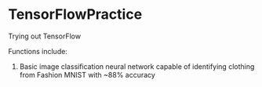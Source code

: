 # TensorFlowPractice
 Trying out TensorFlow

Functions include:

1) Basic image classification neural network capable of identifying 
clothing from Fashion MNIST with ~88% accuracy
